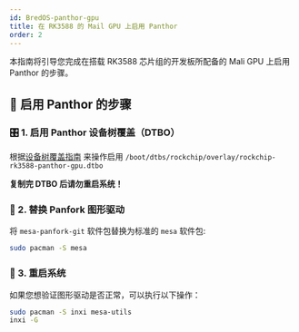 ```yaml
---
id: BredOS-panthor-gpu
title: 在 RK3588 的 Mail GPU 上启用 Panthor
order: 2
---
```


本指南将引导您完成在搭载 RK3588 芯片组的开发板所配备的 Mali GPU 上启用 Panthor 的步骤。

## 🔧 启用 Panthor 的步骤

### 🎛️ 1. 启用 Panthor 设备树覆盖（DTBO）

根据[设备树覆盖指南](https://wiki.bredos.org/en/how-to/how-to-enable-dtbos) 来操作启用 `/boot/dtbs/rockchip/overlay/rockchip-rk3588-panthor-gpu.dtbo`

**复制完 DTBO 后请勿重启系统！**

### 🔄 2. 替换 Panfork 图形驱动

将 `mesa-panfork-git` 软件包替换为标准的 `mesa` 软件包:

```bash
sudo pacman -S mesa
```

### 🔁 3. 重启系统

如果您想验证图形驱动是否正常，可以执行以下操作：

```bash
sudo pacman -S inxi mesa-utils
inxi -G
```